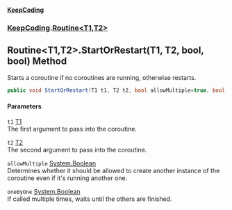 #### [KeepCoding](index.md 'index')
### [KeepCoding](KeepCoding.md 'KeepCoding').[Routine&lt;T1,T2&gt;](Routine.T1.T2..md 'KeepCoding.Routine&lt;T1,T2&gt;')
## Routine&lt;T1,T2&gt;.StartOrRestart(T1, T2, bool, bool) Method
Starts a coroutine if no coroutines are running, otherwise restarts.  
```csharp
public void StartOrRestart(T1 t1, T2 t2, bool allowMultiple=true, bool oneByOne=false);
```
#### Parameters
<a name='KeepCoding.Routine.T1.T2..StartOrRestart(T1.T2.bool.bool).t1'></a>
`t1` [T1](Routine.T1.T2..md#KeepCoding.Routine.T1.T2..T1 'KeepCoding.Routine&lt;T1,T2&gt;.T1')  
The first argument to pass into the coroutine.
  
<a name='KeepCoding.Routine.T1.T2..StartOrRestart(T1.T2.bool.bool).t2'></a>
`t2` [T2](Routine.T1.T2..md#KeepCoding.Routine.T1.T2..T2 'KeepCoding.Routine&lt;T1,T2&gt;.T2')  
The second argument to pass into the coroutine.
  
<a name='KeepCoding.Routine.T1.T2..StartOrRestart(T1.T2.bool.bool).allowMultiple'></a>
`allowMultiple` [System.Boolean](https://docs.microsoft.com/en-us/dotnet/api/System.Boolean 'System.Boolean')  
Determines whether it should be allowed to create another instance of the coroutine even if it's running another one.
  
<a name='KeepCoding.Routine.T1.T2..StartOrRestart(T1.T2.bool.bool).oneByOne'></a>
`oneByOne` [System.Boolean](https://docs.microsoft.com/en-us/dotnet/api/System.Boolean 'System.Boolean')  
If called multiple times, waits until the others are finished.
  
